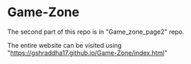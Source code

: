 # Game-Zone

The second part of this repo is in "Game_zone_page2" repo.

The entire website can be visited using "https://gshraddha17.github.io/Game-Zone/index.html"
